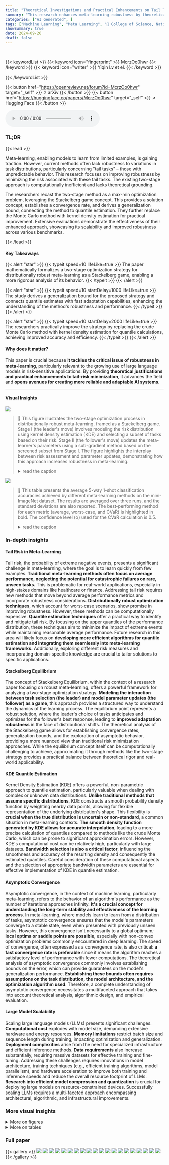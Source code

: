 ```yaml
---
title: "Theoretical Investigations and Practical Enhancements on Tail Task Risk Minimization in Meta Learning"
summary: "This research enhances meta-learning robustness by theoretically grounding and practically improving tail-risk minimization, achieving improved fast adaptation in the task space."
categories: ["AI Generated", ]
tags: ["Machine Learning", "Meta Learning", "🏢 College of Science, National University of Defense Technology",]
showSummary: true
date: 2024-09-26
draft: false
---
```


<br>

{{< keywordList >}}
{{< keyword icon="fingerprint" >}} McrzOo0hwr {{< /keyword >}}
{{< keyword icon="writer" >}} Yiqin Lv et el. {{< /keyword >}}
 
{{< /keywordList >}}

{{< button href="https://openreview.net/forum?id=McrzOo0hwr" target="_self" >}}
↗ arXiv
{{< /button >}}
{{< button href="https://huggingface.co/papers/McrzOo0hwr" target="_self" >}}
↗ Hugging Face
{{< /button >}}



<audio controls>
    <source src="https://ai-paper-reviewer.com/McrzOo0hwr/podcast.wav" type="audio/wav">
    Your browser does not support the audio element.
</audio>


### TL;DR


{{< lead >}}

Meta-learning, enabling models to learn from limited examples, is gaining traction. However, current methods often lack robustness to variations in task distributions, particularly concerning "tail tasks" – those with unpredictable behavior. This research focuses on improving robustness by minimizing the risk associated with these tail tasks.  The existing two-stage approach is computationally inefficient and lacks theoretical grounding.

The researchers recast the two-stage method as a max-min optimization problem, leveraging the Stackelberg game concept. This provides a solution concept, establishes a convergence rate, and derives a generalization bound, connecting the method to quantile estimation.  They further replace the Monte Carlo method with kernel density estimation for practical improvement.  Extensive evaluations demonstrate the effectiveness of their enhanced approach, showcasing its scalability and improved robustness across various benchmarks.

{{< /lead >}}


#### Key Takeaways

{{< alert "star" >}}
{{< typeit speed=10 lifeLike=true >}} The paper mathematically formalizes a two-stage optimization strategy for distributionally robust meta-learning as a Stackelberg game, enabling a more rigorous analysis of its behavior. {{< /typeit >}}
{{< /alert >}}

{{< alert "star" >}}
{{< typeit speed=10 startDelay=1000 lifeLike=true >}} The study derives a generalization bound for the proposed strategy and connects quantile estimates with fast adaptation capabilities, enhancing the understanding of the method's robustness and performance. {{< /typeit >}}
{{< /alert >}}

{{< alert "star" >}}
{{< typeit speed=10 startDelay=2000 lifeLike=true >}} The researchers practically improve the strategy by replacing the crude Monte Carlo method with kernel density estimation for quantile calculations, achieving improved accuracy and efficiency. {{< /typeit >}}
{{< /alert >}}

#### Why does it matter?
This paper is crucial because **it tackles the critical issue of robustness in meta-learning**, particularly relevant to the growing use of large language models in risk-sensitive applications.  By providing **theoretical justifications and practical enhancements to tail-risk minimization**, it advances the field and **opens avenues for creating more reliable and adaptable AI systems**.

------
#### Visual Insights



![](https://ai-paper-reviewer.com/McrzOo0hwr/figures_3_1.jpg)

> 🔼 This figure illustrates the two-stage optimization process in distributionally robust meta-learning, framed as a Stackelberg game.  Stage I (the leader's move) involves modeling the risk distribution using kernel density estimation (KDE) and selecting a subset of tasks based on their risk. Stage II (the follower's move) updates the meta-learner's parameters using a sub-gradient method based on the screened subset from Stage I. The figure highlights the interplay between risk assessment and parameter updates, demonstrating how this approach increases robustness in meta-learning.
> <details>
> <summary>read the caption</summary>
> Figure 1: Illustration of optimization stages in distributionally robust meta learning from a Stackelberg game. Given the DR-MAML example, the pipeline can be interpreted as bi-level optimization: the leader's move for characterizing tail task risk and the follower's move for robust fast adaptation.
> </details>





![](https://ai-paper-reviewer.com/McrzOo0hwr/tables_8_1.jpg)

> 🔼 This table presents the average 5-way 1-shot classification accuracies achieved by different meta-learning methods on the mini-ImageNet dataset.  The results are averaged over three runs, and the standard deviations are also reported.  The best-performing method for each metric (average, worst-case, and CVaR) is highlighted in bold.  The confidence level (α) used for the CVaR calculation is 0.5.
> <details>
> <summary>read the caption</summary>
> Table 1: Average 5-way 1-shot classification accuracies in mini-ImageNet with reported standard deviations (3 runs). With α = 0.5, the best results are in bold.
> </details>





### In-depth insights


#### Tail Risk in Meta-Learning
Tail risk, the probability of extreme negative events, presents a significant challenge in meta-learning, where the goal is to learn quickly from few examples.  **Traditional meta-learning methods often focus on average performance, neglecting the potential for catastrophic failures on rare, unseen tasks.** This is problematic for real-world applications, especially in high-stakes domains like healthcare or finance.  Addressing tail risk requires new methods that move beyond average performance metrics and incorporate robustness considerations.  **Distributionally robust optimization techniques**, which account for worst-case scenarios, show promise in improving robustness. However, these methods can be computationally expensive.  **Quantile estimation techniques** offer a practical way to identify and mitigate tail risk.  By focusing on the upper quantiles of the performance distribution, these techniques aim to minimize the impact of extreme events while maintaining reasonable average performance. Future research in this area will likely focus on **developing more efficient algorithms for quantile estimation and integrating them seamlessly into meta-learning frameworks.**  Additionally, exploring different risk measures and incorporating domain-specific knowledge are crucial to tailor solutions to specific applications.

#### Stackelberg Equilibrium
The concept of Stackelberg Equilibrium, within the context of a research paper focusing on robust meta-learning, offers a powerful framework for analyzing a two-stage optimization strategy.  **Modeling the interaction between task selection (the leader) and model parameter updates (the follower) as a game**, this approach provides a structured way to understand the dynamics of the learning process. The equilibrium point represents a robust solution, where the leader's choice of tasks anticipates and optimizes for the follower's best response, leading to **improved adaptation robustness** in the face of distributional shifts.  The theoretical analysis of the Stackelberg game allows for establishing convergence rates, generalization bounds, and the exploration of asymptotic behavior, providing a more nuanced view than traditional risk minimization approaches. While the equilibrium concept itself can be computationally challenging to achieve, approximating it through methods like the two-stage strategy provides a practical balance between theoretical rigor and real-world applicability.

#### KDE Quantile Estimation
Kernel Density Estimation (KDE) offers a powerful, non-parametric approach to quantile estimation, particularly valuable when dealing with complex or unknown data distributions.  **Unlike traditional methods that assume specific distributions**, KDE constructs a smooth probability density function by weighting nearby data points, allowing for flexible representation of the underlying distribution's shape.  This flexibility is **crucial when the true distribution is uncertain or non-standard**, a common situation in meta-learning contexts.  **The smooth density function generated by KDE allows for accurate interpolation**, leading to a more precise calculation of quantiles compared to methods like the crude Monte Carlo, which can be prone to significant approximation errors.  However, KDE's computational cost can be relatively high, particularly with large datasets.  **Bandwidth selection is also a critical factor**, influencing the smoothness and accuracy of the resulting density and consequently the estimated quantiles.  Careful consideration of these computational aspects and the selection of appropriate bandwidth parameters are essential for effective implementation of KDE in quantile estimation.

#### Asymptotic Convergence
Asymptotic convergence, in the context of machine learning, particularly meta-learning, refers to the behavior of an algorithm's performance as the number of iterations approaches infinity.  **It's a crucial concept for understanding the long-term stability and effectiveness of the learning process**.  In meta-learning, where models learn to learn from a distribution of tasks, asymptotic convergence ensures that the model's parameters converge to a stable state, even when presented with previously unseen tasks.  However, this convergence isn't necessarily to a global optimum;  **local optima or saddle points are possible**, especially with non-convex optimization problems commonly encountered in deep learning. The speed of convergence, often expressed as a convergence rate, is also critical: **a fast convergence rate is preferable** since it means the algorithm reaches a satisfactory level of performance with fewer computations.  The theoretical analysis of asymptotic convergence commonly involves establishing bounds on the error, which can provide guarantees on the model's generalization performance.  **Establishing these bounds often requires assumptions on the task distribution, the model architecture, and the optimization algorithm used**.  Therefore, a complete understanding of asymptotic convergence necessitates a multifaceted approach that takes into account theoretical analysis, algorithmic design, and empirical evaluation.

#### Large Model Scalability
Scaling large language models (LLMs) presents significant challenges.  **Computational cost** explodes with model size, demanding extensive hardware and energy resources.  **Memory limitations** restrict batch size and sequence length during training, impacting optimization and generalization.  **Deployment complexities** arise from the need for specialized infrastructure and efficient inference methods.  **Data requirements** also increase substantially, requiring massive datasets for effective training and fine-tuning.  Addressing these challenges requires innovations in model architecture, training techniques (e.g., efficient training algorithms, model parallelism), and hardware acceleration to improve both training and inference speeds and reduce the overall resource footprint of LLMs.  **Research into efficient model compression and quantization** is crucial for deploying large models on resource-constrained devices.  Successfully scaling LLMs requires a multi-faceted approach encompassing architectural, algorithmic, and infrastructural improvements.


### More visual insights

<details>
<summary>More on figures
</summary>


![](https://ai-paper-reviewer.com/McrzOo0hwr/figures_4_1.jpg)

> 🔼 This figure summarizes the theoretical and empirical contributions of the paper's proposed two-stage robust strategy.  The left side depicts the original two-stage strategy from existing work [1]. The right-hand side shows the contributions made by this paper. The theoretical contributions, including the solution concept, convergence rate analysis, and generalization bound, are shown in the lower right.  The empirical improvements, which involve extensive evaluations, are shown in the upper right. The arrows illustrate the relationships and connections between different parts of the approach and the findings.
> <details>
> <summary>read the caption</summary>
> Figure 2: The sketch of theoretical and empirical contributions in two-stage robust strategies. On the left side is the two-stage distributionally robust strategy [1]. The contributed theoretical understanding is right-down, with the right-up the empirical improvement. Arrows show connections between components.
> </details>



![](https://ai-paper-reviewer.com/McrzOo0hwr/figures_7_1.jpg)

> 🔼 This figure presents the results of meta-testing on sinusoid regression problems.  Five runs were conducted, and the mean squared error (MSE) is reported for each of the algorithms being compared. The x-axis shows the type of risk being minimized (Average, Worst-case, CVaR), while the y-axis shows the MSE values.  The different colored bars represent the various methods tested: MAML, TR-MAML, DRO-MAML, DR-MAML, and the proposed DR-MAML+. The black vertical lines indicate the standard error bars for each data point.  The figure demonstrates the performance differences among the methods when considering various risk measures, particularly when evaluating the robustness against unseen tasks.
> <details>
> <summary>read the caption</summary>
> Figure 3: Meta testing performance in sinusoid regression problems (5 runs). The charts report testing mean square errors (MSEs) over 490 unseen tasks [42] with α = 0.7, where black vertical lines indicate standard error bars.
> </details>



![](https://ai-paper-reviewer.com/McrzOo0hwr/figures_8_1.jpg)

> 🔼 This figure compares the approximation errors of two methods for estimating the Value at Risk (VaR) - Monte Carlo (MC) and Kernel Density Estimation (KDE).  The x-axis shows the size of the task batch used, representing the amount of data used in the approximation. The y-axis represents the absolute difference between the estimated VaR (from MC and KDE) and the true, or 'Oracle,' VaR.  The plot demonstrates that KDE provides significantly more accurate VaR estimates, especially with smaller task batch sizes, indicating superior performance in scenarios with limited data.
> <details>
> <summary>read the caption</summary>
> Figure 5: VaRa approximation errors with the crude MC and KDE. We compute the difference between the estimated VaR and the Oracle VaR in the absolute value |VaRa - VaR|.
> </details>



![](https://ai-paper-reviewer.com/McrzOo0hwr/figures_9_1.jpg)

> 🔼 This figure compares the performance of different meta-learning methods (CLIP, MaPLe, DR-MaPLe, DR-MaPLe+) on three different few-shot image classification datasets (tiered-ImageNet, ImageNetA, ImageNetSketch).  The results show classification accuracies (average and CVaR) across 150 unseen tasks for each method.  DR-MaPLe+ consistently outperforms other methods, demonstrating the effectiveness of the proposed approach, particularly in achieving robustness.
> <details>
> <summary>read the caption</summary>
> Figure 6: Meta testing results on 5-way 1-shot classification accuracies with reported standard deviations (3 runs). The charts respectively report classification accuracies over 150 unseen tasks. We further conduct few-shot image classification experiments in the presence of large model. Note that CLIP [68] exhibits strong zero-shot adaptation capability; hence, we employ \'ViT-B/16\'-based CLIP as the backbone to enable few-shot learning in the same way as MaPLe with training setup N_CTX = 2 and MAX_EPOCH = 30 [69], scaling to large neural networks in evaluation (See Appendix Section D for details).
> </details>



![](https://ai-paper-reviewer.com/McrzOo0hwr/figures_20_1.jpg)

> 🔼 This figure visually explains the concepts of risk in the context of fast adaptation.  The x-axis represents the risk (l), and the y-axis shows both the probability density and the cumulative distribution function.  The blue curve is the probability density function of the risk, while the red curve is the cumulative distribution function. The figure highlights the mean, VaRα (Value at Risk at level α), and CVaRα (Conditional Value at Risk at level α). The shaded area represents the tail risk beyond VaRα, and its area (after normalization by 1-α) represents CVaRα.
> <details>
> <summary>read the caption</summary>
> Figure 7: Diagram of risk concepts in this work. Here, the x-axis is the task risk value in fast adaptation given a specific θ. The shadow-lined region illustrates the tail risk with a probability 1 – α in the probability density. The area of the shadow-lined region after 1 – α normalization corresponds to the expected tail risk CVaRa.
> </details>



![](https://ai-paper-reviewer.com/McrzOo0hwr/figures_20_2.jpg)

> 🔼 This figure illustrates the concept of the asymptotic performance gap in the bi-level optimization process of the distributionally robust meta-learning algorithm. It shows two distributions: one representing the optimal equilibrium (q*, θ*) and the other one representing an intermediate step (qT−1, θmeta).  The dark blue area shows the distribution of task risk values at the equilibrium, while the light blue area highlights the difference between the intermediate and the equilibrium distributions. The sets T₁ and T₂ represent the tasks that contribute to the discrepancy between these two distributions. The figure visually explains how the algorithm iteratively approaches the Stackelberg equilibrium by reducing the difference between the two distributions.
> <details>
> <summary>read the caption</summary>
> Figure 8: Illustration of the asymptotic behavior in approximating the equilibrium. Here, the x-axis is the feasible task risk value in fast adaptation. The dark blue region indicates the histogram of the task risk values in the local Stackelberg equilibrium (q*, θ*). The shallow blue region describes the histogram of the task risk values at some iterated point (qT-1, θmeta). The sets T₁ and T₂ respectively collect the tasks resulting the opposite order.
> </details>



![](https://ai-paper-reviewer.com/McrzOo0hwr/figures_23_1.jpg)

> 🔼 This figure illustrates the partitioning of the task space T into subsets based on the probability measures q1 and q2.  The overlap between the subsets represents tasks that have non-zero probability in both q1 and q2.
> <details>
> <summary>read the caption</summary>
> Figure 9: Partition of the task subspace. Here we take two probability measure {q1,q2} ∈ Qa for illustration. T₁ ∪ Tc and T₂ ∪ Tc defines the corresponding task subspaces for q1 and q2 with non-zero probability mass in the whole space T.
> </details>



![](https://ai-paper-reviewer.com/McrzOo0hwr/figures_29_1.jpg)

> 🔼 This figure shows four typical meta-learning benchmarks used in the paper's experiments: (a) Sinusoid Regression, (b) System Identification, (c) Few-Shot Image Classification, and (d) Continuous Control.  Each subfigure visually represents the task structure and data involved in the respective benchmark.  The benchmarks are chosen to evaluate the performance of meta-learning models in various settings, testing their adaptability to diverse tasks and data characteristics.
> <details>
> <summary>read the caption</summary>
> Figure 10: Typical meta learning benchmarks in evaluation.
> </details>



![](https://ai-paper-reviewer.com/McrzOo0hwr/figures_33_1.jpg)

> 🔼 This figure compares the performance of different meta-learning methods (MAML, TR-MAML, DRO-MAML, DR-MAML, and DR-MAML+) on a system identification task using 10-shot prediction.  The histograms show the distributions of mean squared errors (MSEs) for each method.  Lower MSEs indicate better performance. The figure also provides the average MSE and the Conditional Value at Risk (CVaR) for each method, offering a comprehensive view of the performance under both average and worst-case scenarios.
> <details>
> <summary>read the caption</summary>
> Figure 11: Histograms of meta-testing performance in system identification. With α = 0.5, we visualize the comprision results of baselines and our DR-MAML+ in 10-shot prediction. The lower, the better for Average and CVaR values.
> </details>



![](https://ai-paper-reviewer.com/McrzOo0hwr/figures_33_2.jpg)

> 🔼 The figure shows the performance comparison of DR-MAML and DR-MAML+ under different confidence levels (alpha values) in the 5-shot sinusoid regression task.  It compares the average, worst-case, and CVaR (Conditional Value-at-Risk) performance of the two models across various confidence levels. The shaded area represents the standard deviation. DR-MAML+ shows more stable performance across different confidence levels, highlighting the robustness provided by the use of the KDE method for quantile estimation, compared to the more volatile performance of the original DR-MAML method.
> <details>
> <summary>read the caption</summary>
> Figure 12: Meta testing performance of DR-MAML and DR-MAML+ with different confidence level on Sinusoid 5-shot tasks. In the plots, the vertical axis is the MSEs, the horizontal axis is the confidence level, and the shaded area represents the standard deviation.
> </details>



![](https://ai-paper-reviewer.com/McrzOo0hwr/figures_33_3.jpg)

> 🔼 The figure shows the impact of different confidence levels on the performance of DR-MAML and DR-MAML+ in the sinusoid 5-shot regression task.  Three subplots display the average, worst-case, and CVaR MSEs across various confidence levels. The shaded area in each subplot represents the standard deviation.  It illustrates the relative robustness and stability of DR-MAML+ compared to DR-MAML across different confidence levels.
> <details>
> <summary>read the caption</summary>
> Figure 13: Meta testing performance of DR-MAML and DR-MAML+ with different confidence level on Sinusoid 5-shot tasks. In the plots, the vertical axis is the MSEs, the horizontal axis is the confidence level, and the shaded area represents the standard deviation.
> </details>



![](https://ai-paper-reviewer.com/McrzOo0hwr/figures_34_1.jpg)

> 🔼 This figure displays the meta-testing performance of DR-MAML and DR-MAML+ on 5-shot sinusoid regression tasks using different confidence levels.  The vertical axis represents the Mean Squared Error (MSE), and the horizontal axis represents the confidence level. Shaded areas indicate standard deviations, showing the variability in performance at each confidence level. The plots illustrate how performance varies across different evaluation metrics (Average, Worst, CVaR) as confidence level changes. This allows for a comparison of the two methods under varying levels of risk aversion.
> <details>
> <summary>read the caption</summary>
> Figure 13: Meta testing performance of DR-MAML and DR-MAML+ with different confidence level on Sinusoid 5-shot tasks. In the plots, the vertical axis is the MSEs, the horizontal axis is the confidence level, and the shaded area represents the standard deviation.
> </details>



![](https://ai-paper-reviewer.com/McrzOo0hwr/figures_34_2.jpg)

> 🔼 This figure displays the risk landscapes for five different meta-learning methods (MAML, TR-MAML, DRO-MAML, DR-MAML, and DR-MAML+) on a 5-shot sinusoid regression task.  Each landscape shows how the mean squared error (MSE) of the model's fast adaptation varies depending on the amplitude (A) and phase (B) parameters of the sinusoidal function.  It allows for a visual comparison of the robustness of each method to variations in the task parameters.
> <details>
> <summary>read the caption</summary>
> Figure 15: The fast adaptation risk landscape of meta-trained MAML, TR-MAML, DRO-MAML, DR-MAML and DR-MAML+. The figure illustrates a 5-shot sinusoid regression example, mapping to the function space f(x) = A sin(x - B). The X-axis and Y-axis represent the amplitude parameter a and phase parameter b respectively. The plots exhibit testing MSEs on the Z-axis across random trials of task generation.
> </details>



</details>




<details>
<summary>More on tables
</summary>


![](https://ai-paper-reviewer.com/McrzOo0hwr/tables_8_2.jpg)
> 🔼 This table presents the results of meta-testing in a 2D point robot navigation task. Four runs were conducted with a confidence level of α = 0.5.  The table compares the average return and the Conditional Value at Risk (CVaR) for several methods: MAML, DRO-MAML, DR-MAML, and the proposed DR-MAML+.  The average return reflects the overall performance, while the CVaR indicates robustness to the worst-case scenarios.
> <details>
> <summary>read the caption</summary>
> Table 2: Meta testing returns in point robot navigation (4 runs). The chart reports average return and CVaR return with α = 0.5.
> </details>

![](https://ai-paper-reviewer.com/McrzOo0hwr/tables_18_1.jpg)
> 🔼 This table compares several meta-learning methods focusing on their robustness to distributional shifts in the task space.  It highlights key differences in the meta-learning objective function, whether generalization and convergence properties have been theoretically analyzed, and the type of robustness each method aims to achieve (e.g., worst-case robustness or robustness to tail risk). The table helps to contextualize the proposed DR-MAML+ method within the existing landscape of robust fast adaptation techniques.
> <details>
> <summary>read the caption</summary>
> Table 3: A summary of robust fast adaptation methods. We take MAML as an example, list related methods, and report their characteristics in literature. We mainly report the statistics according to whether existing literature works include the generalization analysis and convergence analysis. The form of meta learner and the robustness type are generally connected.
> </details>

![](https://ai-paper-reviewer.com/McrzOo0hwr/tables_30_1.jpg)
> 🔼 This table shows the computational time and memory usage for three different methods: MaPLe, DR-MaPLe, and DR-MaPLe+.  The baseline MaPLe's time and memory are given, and the additional time and memory required by DR-MaPLe and DR-MaPLe+ are shown relative to MaPLe. This allows for comparison of the computational cost associated with each method.
> <details>
> <summary>read the caption</summary>
> Table 4: Computational and memory cost in MaPLe relevant experiments.
> </details>

![](https://ai-paper-reviewer.com/McrzOo0hwr/tables_31_1.jpg)
> 🔼 This table presents the Mean Squared Errors (MSEs) for the Sinusoid 5-shot experiment, comparing different meta-learning methods.  The results are averaged over five runs, and the best performance for each metric (Average, Worst, CVaRa) is highlighted in bold.  The α value of 0.7 indicates the confidence level used for calculating the CVaRa (Conditional Value at Risk).  The table showcases the performance of various methods in handling task distribution shifts, particularly focusing on robustness to tail risk events.
> <details>
> <summary>read the caption</summary>
> Table 5: MSEs for Sinusoid 5-shot with reported standard deviations (5 runs). With α = 0.7, the best results are in bold.
> </details>

![](https://ai-paper-reviewer.com/McrzOo0hwr/tables_32_1.jpg)
> 🔼 This table presents the Mean Squared Errors (MSEs) for the Sinusoid 5-shot experiment across different methods.  It compares the performance of various robust meta-learning approaches, including CNP, TR-CNP, DRO-CNP, DR-CNP, and the proposed DR-CNP+. The results are averaged over 5 runs, and the best performance for each metric (Average, Worst, and CVaRα) is highlighted in bold. The confidence level (α) used for the CVaRα calculation is 0.7. This table demonstrates the relative performance of different robustness strategies in handling tail risks in the task distribution.
> <details>
> <summary>read the caption</summary>
> Table 5: MSEs for Sinusoid 5-shot with reported standard deviations (5 runs). With α = 0.7, the best results are in bold.
> </details>

![](https://ai-paper-reviewer.com/McrzOo0hwr/tables_32_2.jpg)
> 🔼 This table presents the average, worst-case, and CVaR mean squared errors (MSEs) for 5-shot and 10-shot sinusoid regression tasks.  The results are based on five runs and cover 490 unseen test tasks.  Lower MSE values indicate better performance.  The bold values highlight the best-performing method for each metric.
> <details>
> <summary>read the caption</summary>
> Table 7: Test average mean square errors (MSEs) with reported standard deviations for sinusoid regression (5 runs). We respectively consider 5-shot and 10-shot cases with α = 0.7. The results are evaluated across the 490 meta-test tasks, as in [42]. The best results are in bold.
> </details>

![](https://ai-paper-reviewer.com/McrzOo0hwr/tables_32_3.jpg)
> 🔼 This table presents the average 5-way 1-shot classification accuracies achieved by different meta-learning methods on the mini-ImageNet dataset.  The results are reported with standard deviations, calculated over three runs. The table compares the performance of various methods under two different experimental setups, using eight meta-training tasks and four meta-testing tasks.  The best results are highlighted in bold for each evaluation metric (Average, Worst, CVaRα).  α = 0.5 represents the confidence level.
> <details>
> <summary>read the caption</summary>
> Table 1: Average 5-way 1-shot classification accuracies in mini-ImageNet with reported standard deviations (3 runs). With a = 0.5, the best results are in bold.
> </details>

</details>




### Full paper

{{< gallery >}}
<img src="https://ai-paper-reviewer.com/McrzOo0hwr/1.png" class="grid-w50 md:grid-w33 xl:grid-w25" />
<img src="https://ai-paper-reviewer.com/McrzOo0hwr/2.png" class="grid-w50 md:grid-w33 xl:grid-w25" />
<img src="https://ai-paper-reviewer.com/McrzOo0hwr/3.png" class="grid-w50 md:grid-w33 xl:grid-w25" />
<img src="https://ai-paper-reviewer.com/McrzOo0hwr/4.png" class="grid-w50 md:grid-w33 xl:grid-w25" />
<img src="https://ai-paper-reviewer.com/McrzOo0hwr/5.png" class="grid-w50 md:grid-w33 xl:grid-w25" />
<img src="https://ai-paper-reviewer.com/McrzOo0hwr/6.png" class="grid-w50 md:grid-w33 xl:grid-w25" />
<img src="https://ai-paper-reviewer.com/McrzOo0hwr/7.png" class="grid-w50 md:grid-w33 xl:grid-w25" />
<img src="https://ai-paper-reviewer.com/McrzOo0hwr/8.png" class="grid-w50 md:grid-w33 xl:grid-w25" />
<img src="https://ai-paper-reviewer.com/McrzOo0hwr/9.png" class="grid-w50 md:grid-w33 xl:grid-w25" />
<img src="https://ai-paper-reviewer.com/McrzOo0hwr/10.png" class="grid-w50 md:grid-w33 xl:grid-w25" />
<img src="https://ai-paper-reviewer.com/McrzOo0hwr/11.png" class="grid-w50 md:grid-w33 xl:grid-w25" />
<img src="https://ai-paper-reviewer.com/McrzOo0hwr/12.png" class="grid-w50 md:grid-w33 xl:grid-w25" />
<img src="https://ai-paper-reviewer.com/McrzOo0hwr/13.png" class="grid-w50 md:grid-w33 xl:grid-w25" />
<img src="https://ai-paper-reviewer.com/McrzOo0hwr/14.png" class="grid-w50 md:grid-w33 xl:grid-w25" />
<img src="https://ai-paper-reviewer.com/McrzOo0hwr/15.png" class="grid-w50 md:grid-w33 xl:grid-w25" />
<img src="https://ai-paper-reviewer.com/McrzOo0hwr/16.png" class="grid-w50 md:grid-w33 xl:grid-w25" />
<img src="https://ai-paper-reviewer.com/McrzOo0hwr/17.png" class="grid-w50 md:grid-w33 xl:grid-w25" />
<img src="https://ai-paper-reviewer.com/McrzOo0hwr/18.png" class="grid-w50 md:grid-w33 xl:grid-w25" />
<img src="https://ai-paper-reviewer.com/McrzOo0hwr/19.png" class="grid-w50 md:grid-w33 xl:grid-w25" />
<img src="https://ai-paper-reviewer.com/McrzOo0hwr/20.png" class="grid-w50 md:grid-w33 xl:grid-w25" />
{{< /gallery >}}